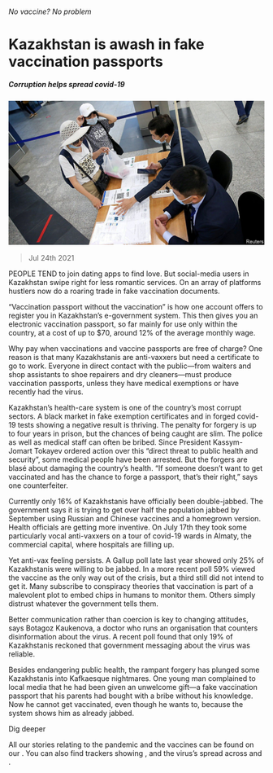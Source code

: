 ###### No vaccine? No problem

# Kazakhstan is awash in fake vaccination passports 

##### Corruption helps spread covid-19 

![image](images/20210724_ASP502.jpg) 

> Jul 24th 2021 

PEOPLE TEND to join dating apps to find love. But social-media users in Kazakhstan swipe right for less romantic services. On an array of platforms hustlers now do a roaring trade in fake vaccination documents.

“Vaccination passport without the vaccination” is how one account offers to register you in Kazakhstan’s e-government system. This then gives you an electronic vaccination passport, so far mainly for use only within the country, at a cost of up to $70, around 12% of the average monthly wage.


Why pay when vaccinations and vaccine passports are free of charge? One reason is that many Kazakhstanis are anti-vaxxers but need a certificate to go to work. Everyone in direct contact with the public—from waiters and shop assistants to shoe repairers and dry cleaners—must produce vaccination passports, unless they have medical exemptions or have recently had the virus.

Kazakhstan’s health-care system is one of the country’s most corrupt sectors. A black market in fake exemption certificates and in forged covid-19 tests showing a negative result is thriving. The penalty for forgery is up to four years in prison, but the chances of being caught are slim. The police as well as medical staff can often be bribed. Since President Kassym-Jomart Tokayev ordered action over this “direct threat to public health and security”, some medical people have been arrested. But the forgers are blasé about damaging the country’s health. “If someone doesn’t want to get vaccinated and has the chance to forge a passport, that’s their right,” says one counterfeiter.

Currently only 16% of Kazakhstanis have officially been double-jabbed. The government says it is trying to get over half the population jabbed by September using Russian and Chinese vaccines and a homegrown version. Health officials are getting more inventive. On July 17th they took some particularly vocal anti-vaxxers on a tour of covid-19 wards in Almaty, the commercial capital, where hospitals are filling up.

Yet anti-vax feeling persists. A Gallup poll late last year showed only 25% of Kazakhstanis were willing to be jabbed. In a more recent poll 59% viewed the vaccine as the only way out of the crisis, but a third still did not intend to get it. Many subscribe to conspiracy theories that vaccination is part of a malevolent plot to embed chips in humans to monitor them. Others simply distrust whatever the government tells them.

Better communication rather than coercion is key to changing attitudes, says Botagoz Kaukenova, a doctor who runs an organisation that counters disinformation about the virus. A recent poll found that only 19% of Kazakhstanis reckoned that government messaging about the virus was reliable.

Besides endangering public health, the rampant forgery has plunged some Kazakhstanis into Kafkaesque nightmares. One young man complained to local media that he had been given an unwelcome gift—a fake vaccination passport that his parents had bought with a bribe without his knowledge. Now he cannot get vaccinated, even though he wants to, because the system shows him as already jabbed.

Dig deeper

All our stories relating to the pandemic and the vaccines can be found on our . You can also find trackers showing ,  and the virus’s spread across  and .

